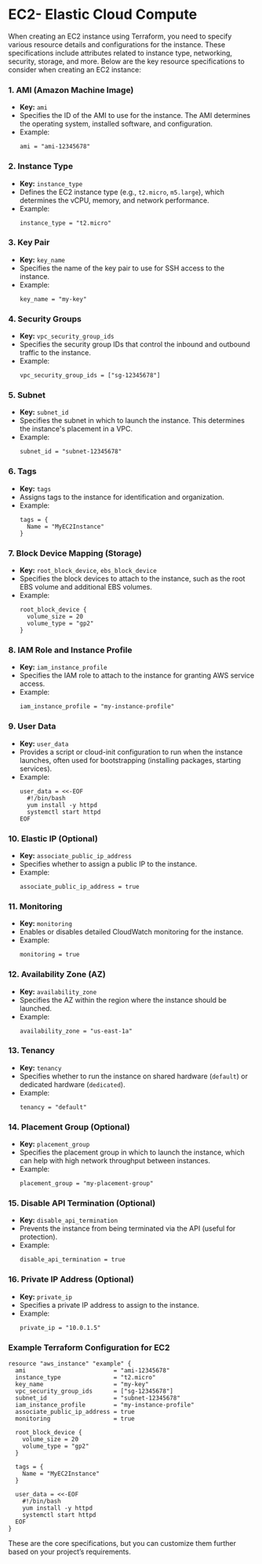 <h1>EC2- Elastic Cloud Compute</h1>

When creating an EC2 instance using Terraform, you need to specify various resource details and configurations for the instance. These specifications include attributes related to instance type, networking, security, storage, and more. Below are the key resource specifications to consider when creating an EC2 instance:

### 1. **AMI (Amazon Machine Image)**
   - **Key:** `ami`
   - Specifies the ID of the AMI to use for the instance. The AMI determines the operating system, installed software, and configuration.
   - Example:
     ```hcl
     ami = "ami-12345678"
     ```

### 2. **Instance Type**
   - **Key:** `instance_type`
   - Defines the EC2 instance type (e.g., `t2.micro`, `m5.large`), which determines the vCPU, memory, and network performance.
   - Example:
     ```hcl
     instance_type = "t2.micro"
     ```

### 3. **Key Pair**
   - **Key:** `key_name`
   - Specifies the name of the key pair to use for SSH access to the instance.
   - Example:
     ```hcl
     key_name = "my-key"
     ```

### 4. **Security Groups**
   - **Key:** `vpc_security_group_ids`
   - Specifies the security group IDs that control the inbound and outbound traffic to the instance.
   - Example:
     ```hcl
     vpc_security_group_ids = ["sg-12345678"]
     ```

### 5. **Subnet**
   - **Key:** `subnet_id`
   - Specifies the subnet in which to launch the instance. This determines the instance's placement in a VPC.
   - Example:
     ```hcl
     subnet_id = "subnet-12345678"
     ```

### 6. **Tags**
   - **Key:** `tags`
   - Assigns tags to the instance for identification and organization.
   - Example:
     ```hcl
     tags = {
       Name = "MyEC2Instance"
     }
     ```

### 7. **Block Device Mapping (Storage)**
   - **Key:** `root_block_device`, `ebs_block_device`
   - Specifies the block devices to attach to the instance, such as the root EBS volume and additional EBS volumes.
   - Example:
     ```hcl
     root_block_device {
       volume_size = 20
       volume_type = "gp2"
     }
     ```

### 8. **IAM Role and Instance Profile**
   - **Key:** `iam_instance_profile`
   - Specifies the IAM role to attach to the instance for granting AWS service access.
   - Example:
     ```hcl
     iam_instance_profile = "my-instance-profile"
     ```

### 9. **User Data**
   - **Key:** `user_data`
   - Provides a script or cloud-init configuration to run when the instance launches, often used for bootstrapping (installing packages, starting services).
   - Example:
     ```hcl
     user_data = <<-EOF
       #!/bin/bash
       yum install -y httpd
       systemctl start httpd
     EOF
     ```

### 10. **Elastic IP (Optional)**
   - **Key:** `associate_public_ip_address`
   - Specifies whether to assign a public IP to the instance.
   - Example:
     ```hcl
     associate_public_ip_address = true
     ```

### 11. **Monitoring**
   - **Key:** `monitoring`
   - Enables or disables detailed CloudWatch monitoring for the instance.
   - Example:
     ```hcl
     monitoring = true
     ```

### 12. **Availability Zone (AZ)**
   - **Key:** `availability_zone`
   - Specifies the AZ within the region where the instance should be launched.
   - Example:
     ```hcl
     availability_zone = "us-east-1a"
     ```

### 13. **Tenancy**
   - **Key:** `tenancy`
   - Specifies whether to run the instance on shared hardware (`default`) or dedicated hardware (`dedicated`).
   - Example:
     ```hcl
     tenancy = "default"
     ```

### 14. **Placement Group (Optional)**
   - **Key:** `placement_group`
   - Specifies the placement group in which to launch the instance, which can help with high network throughput between instances.
   - Example:
     ```hcl
     placement_group = "my-placement-group"
     ```

### 15. **Disable API Termination (Optional)**
   - **Key:** `disable_api_termination`
   - Prevents the instance from being terminated via the API (useful for protection).
   - Example:
     ```hcl
     disable_api_termination = true
     ```

### 16. **Private IP Address (Optional)**
   - **Key:** `private_ip`
   - Specifies a private IP address to assign to the instance.
   - Example:
     ```hcl
     private_ip = "10.0.1.5"
     ```

### Example Terraform Configuration for EC2
```hcl
resource "aws_instance" "example" {
  ami                         = "ami-12345678"
  instance_type               = "t2.micro"
  key_name                    = "my-key"
  vpc_security_group_ids      = ["sg-12345678"]
  subnet_id                   = "subnet-12345678"
  iam_instance_profile        = "my-instance-profile"
  associate_public_ip_address = true
  monitoring                  = true

  root_block_device {
    volume_size = 20
    volume_type = "gp2"
  }

  tags = {
    Name = "MyEC2Instance"
  }

  user_data = <<-EOF
    #!/bin/bash
    yum install -y httpd
    systemctl start httpd
  EOF
}
```

These are the core specifications, but you can customize them further based on your project’s requirements.
